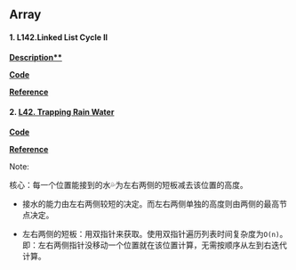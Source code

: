 ## Array

#### 1. L142.Linked List Cycle II

**[Description**](https://leetcode.com/problems/linked-list-cycle-ii/description/)**

**[Code](./142.linked-list-cycle-ii.py)**

**[Reference](https://programmercarl.com/0142.%E7%8E%AF%E5%BD%A2%E9%93%BE%E8%A1%A8II.html)**



#### 2. [L42. Trapping Rain Water](https://leetcode.com/problems/trapping-rain-water/)

**[Code](./42.%20Trapping%20Rain%20Water.py)**

**[Reference](https://www.youtube.com/watch?v=ZI2z5pq0TqA)**

Note:

核心：每一个位置能接到的水💦为左右两侧的短板减去该位置的高度。

- 接水的能力由左右两侧较短的决定。而左右两侧单独的高度则由两侧的最高节点决定。

- 左右两侧的短板：用双指针来获取。使用双指针遍历列表时间复杂度为`O(n)`。即：左右两侧指针没移动一个位置就在该位置计算，无需按顺序从左到右迭代计算。
